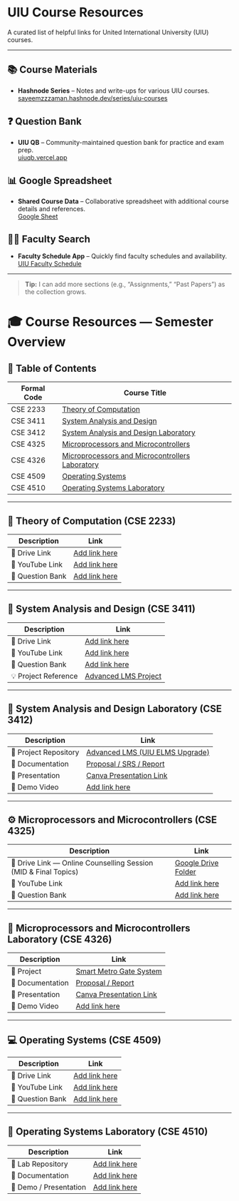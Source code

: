 # UIU Course Resources

A curated list of helpful links for United International University (UIU) courses.

---

## 📚 Course Materials
- **Hashnode Series** – Notes and write-ups for various UIU courses.  
  [sayeemzzzaman.hashnode.dev/series/uiu-courses](https://sayeemzzzaman.hashnode.dev/series/uiu-courses)

## ❓ Question Bank
- **UIU QB** – Community-maintained question bank for practice and exam prep.  
  [uiuqb.vercel.app](https://uiuqb.vercel.app/)

## 📊 Google Spreadsheet
- **Shared Course Data** – Collaborative spreadsheet with additional course details and references.  
  [Google Sheet](https://docs.google.com/spreadsheets/d/1UTliZRhDHcRKNKkKnWdNQI-XiEDrxRhWsG0dguoqSEo/edit?gid=85916434#gid=85916434)

## 🧑‍🏫 Faculty Search
- **Faculty Schedule App** – Quickly find faculty schedules and availability.  
  [UIU Faculty Schedule](https://tashinparvez.github.io/uiu-faculty-schedule-app/index.html)

---

> **Tip:** I can add more sections (e.g., “Assignments,” “Past Papers”) as the collection grows.


# 🎓 Course Resources — Semester Overview

## 🧾 Table of Contents

| Formal Code | Course Title |
|--------------|--------------|
| CSE 2233 | [Theory of Computation](#theory-of-computation) |
| CSE 3411 | [System Analysis and Design](#system-analysis-and-design) |
| CSE 3412 | [System Analysis and Design Laboratory](#system-analysis-and-design-laboratory) |
| CSE 4325 | [Microprocessors and Microcontrollers](#microprocessors-and-microcontrollers) |
| CSE 4326 | [Microprocessors and Microcontrollers Laboratory](#microprocessors-and-microcontrollers-laboratory) |
| CSE 4509 | [Operating Systems](#operating-systems) |
| CSE 4510 | [Operating Systems Laboratory](#operating-systems-laboratory) |

---

## 🧠 Theory of Computation (CSE 2233)

| Description | Link |
|--------------|------|
| 📂 Drive Link | [Add link here](#) |
| 🎥 YouTube Link | [Add link here](#) |
| 📄 Question Bank | [Add link here](#) |

---

## 🧩 System Analysis and Design (CSE 3411)

| Description | Link |
|--------------|------|
| 📂 Drive Link | [Add link here](#) |
| 🎥 YouTube Link | [Add link here](#) |
| 📄 Question Bank | [Add link here](#) |
| 💡 Project Reference | [Advanced LMS Project](#) |

---

## 🧪 System Analysis and Design Laboratory (CSE 3412)

| Description | Link |
|--------------|------|
| 📂 Project Repository | [Advanced LMS (UIU ELMS Upgrade)](#) |
| 📄 Documentation | [Proposal / SRS / Report](#) |
| 🎥 Presentation | [Canva Presentation Link](#) |
| 📸 Demo Video | [Add link here](#) |

---

## ⚙️ Microprocessors and Microcontrollers (CSE 4325)

| Description | Link |
|--------------|------|
| 📂 Drive Link — Online Counselling Session (MID & Final Topics) | [Google Drive Folder](https://drive.google.com/drive/folders/1_sRoGai9pcWpYuriLnCrSK6s76Bey3uL) |
| 🎥 YouTube Link | [Add link here](#) |
| 📄 Question Bank | [Add link here](#) |

---

## 🔬 Microprocessors and Microcontrollers Laboratory (CSE 4326)

| Description | Link |
|--------------|------|
| 📂 Project | [Smart Metro Gate System](#) |
| 📄 Documentation | [Proposal / Report](#) |
| 🎥 Presentation | [Canva Presentation Link](#) |
| 📸 Demo Video | [Add link here](#) |

---

## 💻 Operating Systems (CSE 4509)

| Description | Link |
|--------------|------|
| 📂 Drive Link | [Add link here](#) |
| 🎥 YouTube Link | [Add link here](#) |
| 📄 Question Bank | [Add link here](#) |

---

## 🧫 Operating Systems Laboratory (CSE 4510)

| Description | Link |
|--------------|------|
| 📂 Lab Repository | [Add link here](#) |
| 📄 Documentation | [Add link here](#) |
| 🎥 Demo / Presentation | [Add link here](#) |

